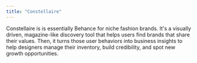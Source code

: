```yaml
---
title: "Constellaire"
---
```


Constellaire is is essentially Behance for niche fashion brands. It's a visually
driven, magazine-like discovery tool that helps users find brands that share
their values. Then, it turns those user behaviors into business insights to help
designers manage their inventory, build credibility, and spot new growth
opportunities.
